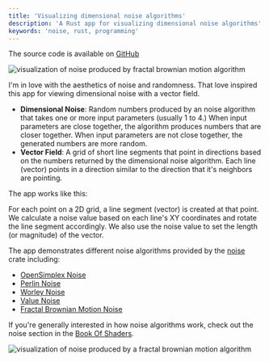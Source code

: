 ```yaml
---
title: 'Visualizing dimensional noise algorithms'
description: 'A Rust app for visualizing dimensional noise algorithms'
keywords: 'noise, rust, programming'
---
```


The source code is available on [GitHub]

![visualization of noise produced by fractal brownian motion algorithm](/images/programming/vector-field-visualizer/fbm-noise-example-1.png 'FBM Noise Example 1')

I'm in love with the aesthetics of noise and randomness. That love inspired this app for viewing dimensional noise with a vector field.

- **Dimensional Noise**: Random numbers produced by an noise algorithm that takes one or more input parameters (usually 1 to 4.) When input parameters are close together, the algorithm produces numbers that are closer together. When input parameters are not close together, the generated numbers are more random.
- **Vector Field**: A grid of short line segments that point in directions based on the numbers returned by the dimensional noise algorithm. Each line (vector) points in a direction similar to the direction that it's neighbors are pointing.

The app works like this:

For each point on a 2D grid, a line segment (vector) is created at that point. We calculate a noise value based on each line's XY coordinates and rotate the line segment accordingly. We also use the noise value to set the length (or magnitude) of the vector.

The app demonstrates different noise algorithms provided by the [noise] crate including:

- [OpenSimplex Noise]
- [Perlin Noise]
- [Worley Noise]
- [Value Noise]
- [Fractal Brownian Motion Noise]

If you're generally interested in how noise algorithms work, check out the noise section in the [Book Of Shaders].

![visualization of noise produced by a fractal brownian motion algorithm](/images/programming/vector-field-visualizer/fbm-noise-example-2.png 'FBM Noise Example 2')

[GitHub]: https://github.com/Velfi/Rust-Vector-Field-Visualization
[book of shaders]: https://thebookofshaders.com/11/
[noise]: https://crates.io/crates/noise
[OpenSimplex noise]: https://en.wikipedia.org/wiki/OpenSimplex_noise
[Perlin noise]: https://en.wikipedia.org/wiki/Perlin_noise
[Worley noise]: https://en.wikipedia.org/wiki/Worley_noise
[value noise]: https://en.wikipedia.org/wiki/Value_noise
[fractal brownian motion noise]: https://thebookofshaders.com/13/
